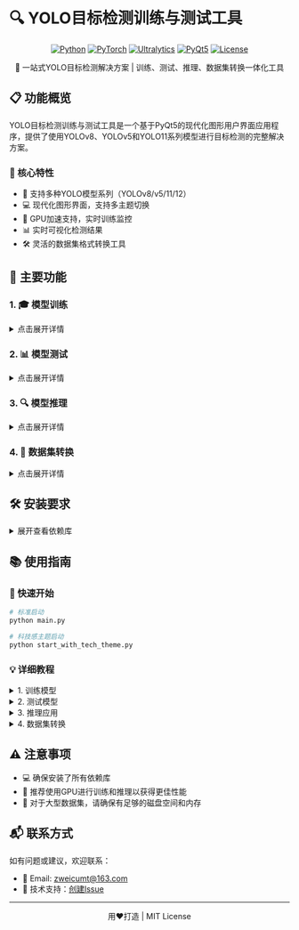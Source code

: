 # 🔍 YOLO目标检测训练与测试工具

<div align="center">

[![Python](https://img.shields.io/badge/Python-3.7+-blue.svg)](https://www.python.org)
[![PyTorch](https://img.shields.io/badge/PyTorch-1.10+-ee4c2c.svg)](https://pytorch.org)
[![Ultralytics](https://img.shields.io/badge/Ultralytics-8.0+-green.svg)](https://ultralytics.com)
[![PyQt5](https://img.shields.io/badge/PyQt-5.15.6-41cd52.svg)](https://pypi.org/project/PyQt5/)
[![License](https://img.shields.io/badge/License-MIT-yellow.svg)](LICENSE)

</div>

<div align="center">
<p>🚀 一站式YOLO目标检测解决方案 | 训练、测试、推理、数据集转换一体化工具</p>
</div>

## 📋 功能概览

YOLO目标检测训练与测试工具是一个基于PyQt5的现代化图形用户界面应用程序，提供了使用YOLOv8、YOLOv5和YOLO11系列模型进行目标检测的完整解决方案。

### 🎯 核心特性

- 🔄 支持多种YOLO模型系列（YOLOv8/v5/11/12）
- 💻 现代化图形界面，支持多主题切换
- 🚄 GPU加速支持，实时训练监控
- 📊 实时可视化检测结果
- 🛠️ 灵活的数据集格式转换工具

## 🌟 主要功能

### 1. 🎓 模型训练

<details>
<summary>点击展开详情</summary>

- **数据集管理**：支持YOLO格式的数据集，包括训练和验证数据集的设置
- **模型选择**：支持多种YOLO模型（YOLOv8、YOLOv5、YOLO11、YOLO12系列）
- **初始化选项**：
  - ✨ 使用预训练权重
  - 🆕 从头开始训练
  - 📥 使用自定义权重
- **微调模式**：支持冻结骨干网络，仅训练检测头
- **超参数设置**：
  - 📦 批次大小
  - 🔄 训练轮数
  - 📐 图像尺寸
  - 📈 学习率
- **训练进度监控**：实时进度条和日志输出
![0b9ede1b7c841c778ba8e8ebdc6d302](https://github.com/user-attachments/assets/0a335484-06fa-4a52-92ae-44b18d4cfb9c)

</details>

### 2. 📊 模型测试

<details>
<summary>点击展开详情</summary>

- **模型评估**：对训练好的模型进行精度评估
- **测试数据设置**：指定测试图像和标签目录
- **参数配置**：
  - 🎯 置信度阈值
  - 🔍 IoU阈值
  - 📏 图像尺寸
- **实时结果预览**：显示检测结果图像
- **结果保存**：将测试结果保存到指定目录
- **终端日志**：实时输出测试进度和结果
![fc5320e28d3f4f9cb10ad9da6a910b4](https://github.com/user-attachments/assets/dc2b873e-1d48-4bc3-a25f-d427a4f4e10f)
</details>


### 3. 🔍 模型推理

<details>
<summary>点击展开详情</summary>

- **推理模式**：
  - 📸 单张图片推理
  - 📁 文件夹批量推理
- **参数设置**：
  - 🎯 置信度阈值
  - 🔍 IoU阈值
  - 📏 图像尺寸
- **结果展示**：实时预览检测结果
- **图像浏览器**：查看和浏览所有生成的结果图像
- **结果保存**：将推理结果保存到指定目录
![89871482286e06f07fecea0ed8a4773](https://github.com/user-attachments/assets/a2761916-4f7f-43d7-b1f4-d201022ff039)

</details>

### 4. 🔄 数据集转换

<details>
<summary>点击展开详情</summary>

- **支持格式**：COCO和VOC格式转换为YOLO格式
- **转换模式**：
  - 🔄 整体划分：自动划分训练集和验证集
  - ✂️ 指定训练/验证集：手动指定训练和验证数据
- **验证集比例**：可自定义设置验证集占比
- **输出**：生成符合YOLO标准的数据集，包括images、labels和dataset.yaml
![1a956e0736850c6f17fdf5cb9170c05](https://github.com/user-attachments/assets/fcecaa3b-449a-4729-a2aa-ae15de5fbfa3)

</details>

## 🛠️ 安装要求

<details>
<summary>展开查看依赖库</summary>

```bash
# 核心依赖
PyQt5==5.15.6
PyQt5-sip>=12.9.0
PyQt5-Qt5>=5.15.2

# 深度学习框架
torch>=1.10.0
torchvision>=0.11.0
ultralytics>=8.0.0

# 图像处理和工具库
opencv-python>=4.5.5
numpy>=1.21.0
matplotlib>=3.5.1
pycocotools>=2.0.4
PyYAML>=6.0
tqdm>=4.64.0
```

</details>

## 📚 使用指南

### 🚀 快速开始

```bash
# 标准启动
python main.py

# 科技感主题启动
python start_with_tech_theme.py
```

### 💡 详细教程

<details>
<summary>1. 训练模型</summary>

1. 切换到"训练"标签页
2. 设置训练和验证数据集路径
3. 选择YOLO模型类型和初始化模式
4. 配置训练参数（批次大小、轮数、图像尺寸、学习率）
5. 设置输出目录和项目名称
6. 点击"验证数据"确保数据集格式正确
7. 点击"开始训练"启动训练过程
8. 训练日志和进度将实时显示
![37c2bda5de953af99fdebe79e03bb25](https://github.com/user-attachments/assets/77609d7f-8a37-4b71-952d-765484fcdeea)

</details>

<details>
<summary>2. 测试模型</summary>

1. 切换到"测试"标签页
2. 选择要测试的模型文件
3. 设置测试参数（置信度阈值、IoU阈值、图像尺寸）
4. 指定测试图像和标签目录
5. 设置输出目录
6. 点击"开始测试"进行模型评估
7. 测试结果将显示在右侧预览区域和日志中
![fc5320e28d3f4f9cb10ad9da6a910b4](https://github.com/user-attachments/assets/8fe51cab-90dc-45f1-b2ff-edc623b99731)

</details>

<details>
<summary>3. 推理应用</summary>

1. 切换到"推理"标签页
2. 选择推理模式（图片或文件夹）
3. 选择模型文件和配置参数
4. 指定输入图片或文件夹
5. 设置输出目录
6. 点击"开始推理"进行目标检测
7. 结果图像将显示在预览区域
8. 使用图像浏览器查看所有结果
![89871482286e06f07fecea0ed8a4773](https://github.com/user-attachments/assets/f2fcc580-31ed-47eb-826a-bdfebbb32eaf)

</details>

<details>
<summary>4. 数据集转换</summary>

1. 切换到"数据集转换"标签页
2. 选择源数据集格式（COCO或VOC）
3. 选择转换模式
4. 设置输入和输出路径
5. 点击"开始转换"将数据集转换为YOLO格式
![1a956e0736850c6f17fdf5cb9170c05](https://github.com/user-attachments/assets/24d42af1-2e19-4b85-9eba-a1823e312945)

</details>

## ⚠️ 注意事项

- 💻 确保安装了所有依赖库
- 🚀 推荐使用GPU进行训练和推理以获得更佳性能
- 💾 对于大型数据集，请确保有足够的磁盘空间和内存

## 📬 联系方式

如有问题或建议，欢迎联系：

- 📧 Email: zweicumt@163.com
- 💬 技术支持：[创建Issue](https://github.com/your-repo/issues)

---

<div align="center">
<p>用❤️打造 | MIT License</p>
</div> 
